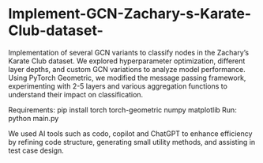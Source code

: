 # Implement-GCN-Zachary-s-Karate-Club-dataset-
Implementation of several GCN variants to classify nodes in the Zachary’s Karate Club dataset. We explored hyperparameter optimization, different layer depths, and custom GCN variations to analyze model performance.
Using PyTorch Geometric, we modified the message passing framework, experimenting with 2-5 layers and various aggregation functions to understand their impact on classification.

Requirements: pip install torch torch-geometric numpy matplotlib
Run: python main.py

We used AI tools such as codo, copilot and ChatGPT to enhance efficiency by refining code structure, generating small utility methods, and assisting in test case design.
